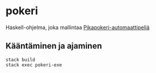 # pokeri

Haskell-ohjelma, joka mallintaa [Pikapokeri-automaattipeliä](https://www.veikkaus.fi/fi/kasino/pikapokeri)

## Kääntäminen ja ajaminen

```
stack build
stack exec pokeri-exe
```
